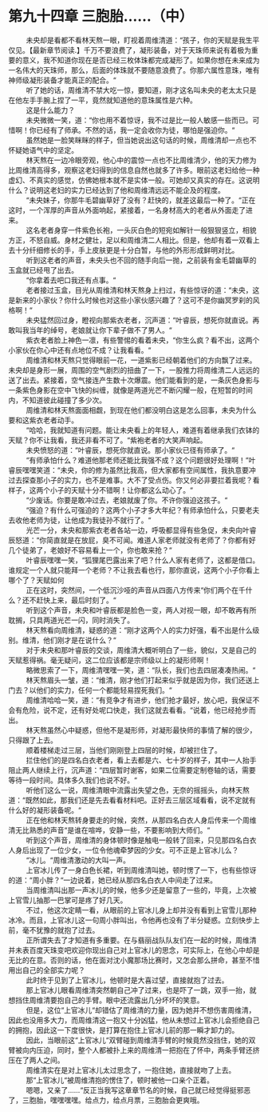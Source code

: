 <h1>第九十四章 三胞胎……（中）</h1>
<div id="content">&nbsp&nbsp&nbsp&nbsp&nbsp&nbsp&nbsp&nbsp
 未央却是看都不看林天熬一眼，盯视着周维清道：“孩子，你的天赋是我生平仅见。【最新章节阅读.】千万不要浪费了，凝形装备，对于天珠师来说有着极为重要的意义，我不知道你现在是否已经三枚体珠都完成凝形了。如果你想在未来成为一名伟大的天珠师，那么，后面的体珠就不要随意浪费了。你那六属性意珠，唯有神师级凝形装备才能真正的配合。“
 <br/>&nbsp&nbsp&nbsp&nbsp&nbsp&nbsp&nbsp&nbsp
 听了她的话，周维清不禁大吃一惊，要知道，刚才这名叫未央的老太太只是在他左手手腕上捏了一平，竟然就知道他的意珠属性是六种。
 <br/>&nbsp&nbsp&nbsp&nbsp&nbsp&nbsp&nbsp&nbsp
 这是什么能力？
 <br/>&nbsp&nbsp&nbsp&nbsp&nbsp&nbsp&nbsp&nbsp
 未央微微一笑，道：“你也用不着惊讶，我不过是比一般人敏感一些而已。可惜啊！你已经有了师承。不然的话，我一定会收你为徒，哪怕是强迫你。“
 <br/>&nbsp&nbsp&nbsp&nbsp&nbsp&nbsp&nbsp&nbsp
 虽然她是一脸笑眯眯的样子，但当她说出这句话的时候，周维清却一点也不怀疑她语气中的坚定。
 <br/>&nbsp&nbsp&nbsp&nbsp&nbsp&nbsp&nbsp&nbsp
 林天熬在一边冷眼旁观，他心中的震惊一点也不比周维清少，他的天力修为比周维清高得多，观察这老妇得到的信息自然也就多了许多。眼前这老妇给他一种虚幻、不真实的感觉，仿佛她根本就不是实体一般。可她却又真实的存在。这说明什么？说明这老妇的实力已经达到了他和周维清远远不能企及的程度。
 <br/>&nbsp&nbsp&nbsp&nbsp&nbsp&nbsp&nbsp&nbsp
 “未央妹子，你那牛毛碧幽草好了没有？赶快的，就差这最后一种了。“正在这时，一个浑厚的声音从外面响起，紧接着，一名身材高大的老者从外面走了进来。
 <br/>&nbsp&nbsp&nbsp&nbsp&nbsp&nbsp&nbsp&nbsp
 这名老者身穿一件紫色长袍，一头灰白色的短宛如解针一般狠狠竖立，相貌方正，不怒自威。身材之健壮，足以和周维清二人相比。但是，他却有着一双看上去十分纤细修长的手，手上皮肤更是十分白暂，与他的外形形成鲜明对比。
 <br/>&nbsp&nbsp&nbsp&nbsp&nbsp&nbsp&nbsp&nbsp
 听到这老者的声音，未央头也不回的随手向后一抛，之前装有金毛碧幽草的玉盒就已经甩了出去。
 <br/>&nbsp&nbsp&nbsp&nbsp&nbsp&nbsp&nbsp&nbsp
 “你拿着去吧口我还有点事。“
 <br/>&nbsp&nbsp&nbsp&nbsp&nbsp&nbsp&nbsp&nbsp
 老者接过玉盒，目光从周维清和林天熬身上扫过，有些惊讶的道：“未央，这是新来的小家伙？你什么时候也对这些小家伙感兴趣了？这可不是你幽冥罗刹的风格啊！“
 <br/>&nbsp&nbsp&nbsp&nbsp&nbsp&nbsp&nbsp&nbsp
 未央猛然回过身，瞪视向那紫衣老者，沉声道：“叶睿辰，想死你就直说。再敢叫我当年的绰号，老娘就让你下辈子做不了男人。“
 <br/>&nbsp&nbsp&nbsp&nbsp&nbsp&nbsp&nbsp&nbsp
 紫衣老者脸上神色一凛，有些警惕的看着未央，“你生么疯？看不出，这两个小家伙在你心中还有点地位不成？让我看看。“
 <br/>&nbsp&nbsp&nbsp&nbsp&nbsp&nbsp&nbsp&nbsp
 周维清和林天熬只觉得眼前一花，一道紫影已经朝着他们的方向飘了过来。未央却是身形一展，周围的空气剧烈的扭曲了一下，一股推力将周维清二人远远的送了出去。紧接着，空气接连产生数十次爆震。他们能看到的是，一条灰色身影与一条紫色身影在空中飞快的纠缠，就像是两道光芒不断闪耀一般，在短暂的时间内，不知道彼此碰撞了多少次。
 <br/>&nbsp&nbsp&nbsp&nbsp&nbsp&nbsp&nbsp&nbsp
 周维清和林天熬面面相觑，到现在他们都没明白这是怎么回事，未央为什么要和这紫衣老者动手。
 <br/>&nbsp&nbsp&nbsp&nbsp&nbsp&nbsp&nbsp&nbsp
 “哈哈，我就知道有问题。能让未央看上的年轻人，难道有着继承我们衣钵的天赋？你不让我看，我还非看不可了。“紫袍老者的大笑声响起。
 <br/>&nbsp&nbsp&nbsp&nbsp&nbsp&nbsp&nbsp&nbsp
 未央愤怒的道：“叶睿辰，想死你就直说。那小家伙已径有师承了。“
 <br/>&nbsp&nbsp&nbsp&nbsp&nbsp&nbsp&nbsp&nbsp
 “有师承怕什么？难道他那老师还能比我强不成？这个问题很好处理啊！“叶睿辰嘿嘿笑道：“未央，你的修为虽然比我高，但大家都有空间属性，我执意要冲过去探查那小子的实力，也不是难事。大不了受点伤。你又何必非要拦着我呢？看样子，这两个小子的天赋十分不错啊！让你都这么动心了。“
 <br/>&nbsp&nbsp&nbsp&nbsp&nbsp&nbsp&nbsp&nbsp
 “少废话。你要是敢冲过去，老娘就废了你。不许你强迫这孩子。“
 <br/>&nbsp&nbsp&nbsp&nbsp&nbsp&nbsp&nbsp&nbsp
 “强迫？有什么可强迫的？这两个小子才多大年纪？有师承怕什么，只要老夫去收他老师为徒，让他成为我徒孙不就行了。“
 <br/>&nbsp&nbsp&nbsp&nbsp&nbsp&nbsp&nbsp&nbsp
 光芒一分，未央和那紫衣老者各站一边，呼吸都显得有些急促，未央向叶睿辰怒道：“你简直就是在放屁，臭不可闻。难道人家老师就没有老师了？你都有好几个徒弟了，老娘好不容易看上一个，你也敢来抢？“
 <br/>&nbsp&nbsp&nbsp&nbsp&nbsp&nbsp&nbsp&nbsp
 叶睿辰嘿嘿一笑，“狐狸尾巴露出来了吧？什么人家有老师了，这都是借口。谁规定一个人就只能拜一个老师？不让我去看也行，那你直说，这两个小子你看上哪个了？天赋如何
 <br/>&nbsp&nbsp&nbsp&nbsp&nbsp&nbsp&nbsp&nbsp
 正在这时，突然间，一个低沉沙哑的声音从四面八方传来“你们两个在千什么？还不赶快上来，最后时刻了。“
 <br/>&nbsp&nbsp&nbsp&nbsp&nbsp&nbsp&nbsp&nbsp
 听到这个声音，未央和叶睿辰都是脸色一变，两人对视一眼，却不敢再有所耽搁，只具两道光芒一闪，同时消失了。
 <br/>&nbsp&nbsp&nbsp&nbsp&nbsp&nbsp&nbsp&nbsp
 林天熬看向周维清，疑惑的道：“刚才这两个人的实力好强，看不出是什么级别。维清，他们刚才是在说什么？“
 <br/>&nbsp&nbsp&nbsp&nbsp&nbsp&nbsp&nbsp&nbsp
 对于未央和那叶睿辰的交谈，周维清大概听明白了一些，貌似，又是自己的天赋惹得祸。毫无疑问，这二位应该都是宗师级以上的凝形师啊！
 <br/>&nbsp&nbsp&nbsp&nbsp&nbsp&nbsp&nbsp&nbsp
 略微思索了一下，周维清嘿嘿一笑，道：“队长，我们也去四层凑凑热闹。“
 <br/>&nbsp&nbsp&nbsp&nbsp&nbsp&nbsp&nbsp&nbsp
 林天熬眉头一皱，道：“维清，刚才他们打起来似乎就是因为你，我们还送上门去？以他们的实力，任何一个都能轻易捏死我们。“
 <br/>&nbsp&nbsp&nbsp&nbsp&nbsp&nbsp&nbsp&nbsp
 周维清哈哈一笑，道：“有竞争才有进步，他们抢才最好，放心吧，我保证不会有危险，说不定，还有好处呢口快走，我们这就去看看。“说着，他已经抢步而出。
 <br/>&nbsp&nbsp&nbsp&nbsp&nbsp&nbsp&nbsp&nbsp
 林天熬虽然心中疑惑，但他不是凝形师，对凝形最快师的事情了解的很少，只得跟了上去。
 <br/>&nbsp&nbsp&nbsp&nbsp&nbsp&nbsp&nbsp&nbsp
 顺着楼梯走过三层，当他们刚刚登上四层的时候，却被拦住了。
 <br/>&nbsp&nbsp&nbsp&nbsp&nbsp&nbsp&nbsp&nbsp
 拦住他们的是四名白衣老者，看上去都是六、七十岁的样子，其中一人抬手阻止两人继续上行，沉声道：“四层暂时谢客，如果二位需要定制卷轴的话，需要等待一段时间。具体多久我们也说不好。“
 <br/>&nbsp&nbsp&nbsp&nbsp&nbsp&nbsp&nbsp&nbsp
 听他们这么一说，周维清眼中流露出失望之色，无奈的摇摇头，向林天熬道：“既然如此，那我们还是先去看看材料吧。正好去三层区域看看，说不定就有什么好的凝形装备呢。“
 <br/>&nbsp&nbsp&nbsp&nbsp&nbsp&nbsp&nbsp&nbsp
 正在他和林天熬转身要走的时候，突然，从那四名白衣人身后传来一个周维清无比熟悉的声音“是谁在喧哗，安静一些，不要影响到大师们。“
 <br/>&nbsp&nbsp&nbsp&nbsp&nbsp&nbsp&nbsp&nbsp
 听到这个声音，周维清的身体顿时像是触电一般转了回来，只见那四名白衣人身后出现了一位少女，一位令他魂牵梦因的少女。可不正是上官冰儿么？
 <br/>&nbsp&nbsp&nbsp&nbsp&nbsp&nbsp&nbsp&nbsp
 “冰儿。“周维清激动的大叫一声。
 <br/>&nbsp&nbsp&nbsp&nbsp&nbsp&nbsp&nbsp&nbsp
 上官冰儿传了一身白色长裙，听到周维清叫她，顿时愣了一下，也有些惊讶的道：“周小胖？“一边说着，她已经从那四名白衣人中间走了过来。
 <br/>&nbsp&nbsp&nbsp&nbsp&nbsp&nbsp&nbsp&nbsp
 当周维清叫出那一声冰儿的时候，他多少还是留意了一些的，毕竟，上次被上官雪儿抽那一巴掌可是疼了好几天。
 <br/>&nbsp&nbsp&nbsp&nbsp&nbsp&nbsp&nbsp&nbsp
 不过，他这次定睛一看，从眼前的上官冰儿身上却并没有看到上官雪儿那种冰冷。而且，上官冰儿这一句周小胖叫出，令他再也没有了半分疑惑。立刻快步上前，毫不犹豫的就抱了过去。
 <br/>&nbsp&nbsp&nbsp&nbsp&nbsp&nbsp&nbsp&nbsp
 正所谓失去了才知道有多重要。在与翡丽战队队友们在一起的时候，周维清并未表百度天珠变吧欢迎你现出自己对上官冰儿的思念，可实际上，在他心中却是无比的在意。否则的话，他在面对沈小魔那场比赛时，又怎会那么拼命，甚至不惜用出自己的全部实力呢？
 <br/>&nbsp&nbsp&nbsp&nbsp&nbsp&nbsp&nbsp&nbsp
 此时终于见到了上官冰儿，他顿时是大喜过望，直接就抱了过去。
 <br/>&nbsp&nbsp&nbsp&nbsp&nbsp&nbsp&nbsp&nbsp
 那上官冰儿眼看周维清突然朝自己冲了过来，也是吓了一跳，双手一抬，就想挡住周维清要抱自己的手臂。眼中还流露出几分坏坏的笑意。
 <br/>&nbsp&nbsp&nbsp&nbsp&nbsp&nbsp&nbsp&nbsp
 但是，这位“上官冰儿“却错估了周维清的力量，因为她并不想伤害周维清，因此也没用多大力，而周维清这一抱又十分凶猛，他从未想过上官冰儿会拒绝自己的拥抱，因此这一下度很快，是打算在抱住上官冰儿前的那一瞬才卸力的。
 <br/>&nbsp&nbsp&nbsp&nbsp&nbsp&nbsp&nbsp&nbsp
 因此，当眼前这“上官冰儿“双臂碰到周维清手臂的时候竟然没挡住，她的双臂被向内压迫，同时，整个人都被扑上来的周维清一把抱在了怀中，两条手臂还挤压在了两人之间。
 <br/>&nbsp&nbsp&nbsp&nbsp&nbsp&nbsp&nbsp&nbsp
 周维清实在是对上官冰儿太过思念了，一抱住她，直接就吻了上去。
 <br/>&nbsp&nbsp&nbsp&nbsp&nbsp&nbsp&nbsp&nbsp
 那“上官冰儿“被周维清抱的愣住了，顿时被他一口亲个正着。
 <br/>&nbsp&nbsp&nbsp&nbsp&nbsp&nbsp&nbsp&nbsp
 嗯嗯，又亲了……“反正当我写这章章节名的时候，自己就已经觉得挺邪恶了，三胞胎，嘿嘿嘿嘿。给点力，给点月票，三胞胎会更爽哦。
 <br/>&nbsp&nbsp&nbsp&nbsp&nbsp&nbsp&nbsp&nbsp
 <br/>&nbsp&nbsp&nbsp&nbsp&nbsp&nbsp&nbsp&nbsp
</div>
